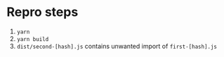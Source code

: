 # Repro steps

1. `yarn`
2. `yarn build`
3. `dist/second-[hash].js` contains unwanted import of `first-[hash].js`

